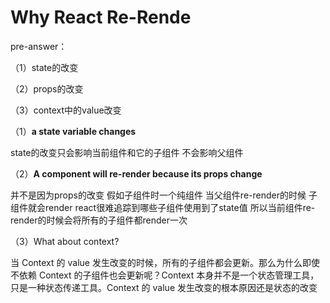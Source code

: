 # Why React Re-Rende

pre-answer：

（1）state的改变

（2）props的改变

（3）context中的value改变


（1）**a state variable changes**

state的改变只会影响当前组件和它的子组件 不会影响父组件

（2）**A component will re-render because its props change**

并不是因为props的改变 假如子组件时一个纯组件 当父组件re-render的时候 子组件就会render react很难追踪到哪些子组件使用到了state值 所以当前组件re-render的时候会将所有的子组件都render一次 

（3）What about context?

当 Context 的 value 发生改变的时候，所有的子组件都会更新。那么为什么即使不依赖 Context 的子组件也会更新呢？Context 本身并不是一个状态管理工具，只是一种状态传递工具。Context 的 value 发生改变的根本原因还是状态的改变


